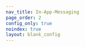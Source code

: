 ```yaml
---
nav_title: In-App-Messaging
page_order: 2
config_only: true
noindex: true
layout: blank_config
---
```


